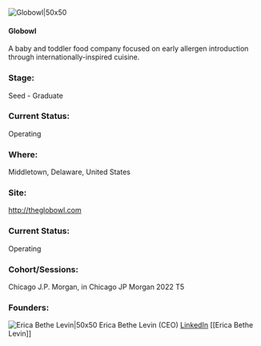 

![Globowl|50x50](https://apimg.techstars.com/profiles/1663101225712_890771.png)

#### Globowl
A baby and toddler food company focused on early allergen introduction through internationally-inspired cuisine.

### Stage: 
Seed - Graduate 

### Current Status: 
Operating

### Where:
Middletown, Delaware, United States

### Site:
http://theglobowl.com





### Current Status: 
Operating

### Cohort/Sessions: 
Chicago J.P. Morgan, in Chicago JP Morgan 2022 T5

### Founders: 

![Erica Bethe Levin|50x50](https://www.f6s.com/static-resource/images/profile-placeholder-user.jpg) Erica Bethe Levin (CEO) [LinkedIn](https://linkedin.com/in/erica-bethe) [[Erica Bethe Levin]]


